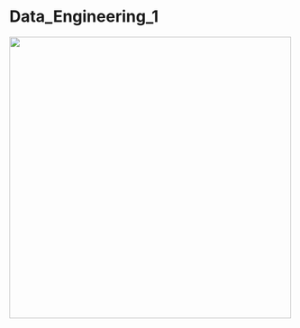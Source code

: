 # Data_Engineering_1

<img height= 500 src="https://github.com/DaniDataScience/Data_Engineering_HW/blob/main/Term_Project/Pictures/Analytics_plan.png">

